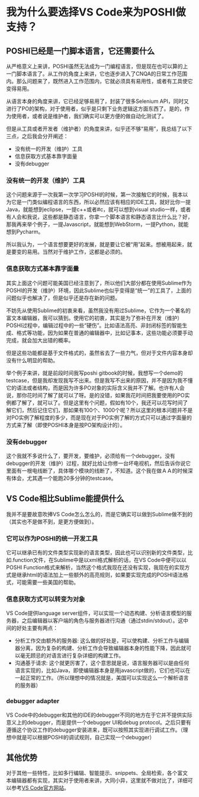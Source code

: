 # 我为什么要选择VS Code来为POSHI做支持？
## POSHI已经是一门脚本语言，它还需要什么
从严格意义上来讲，POSHI虽然无法成为一门编程语言，但是现在也可以算的上一门脚本语言了。从工作的角度上来讲，它也逐步进入了CNQA的日常工作范围内。那么问题来了，既然进入工作范围内，它就必须具有易用性，或者有工具使它变得易用。

从语言本身的角度来讲，它已经足够易用了，封装了很多Selenium API，同时又进行了PO的架构，对于使用者，似乎是只剩下业务逻辑这方面东西了。是的，作为使用者，或者说是维护者，我们确实可以更方便的做自动化测试了。

但是从工具或者开发者（维护者）的角度来讲，似乎还不够“易用”，我总结了以下三点，之后我会分开阐述：
* 没有统一的开发（维护）工具
* 信息获取方式基本靠字面量
* 没有debugger

### 没有统一的开发（维护）工具
这个问题来源于一次我第一次学习POSHI的时候，第一次接触它的时候，我本以为它是一门类似编程语言的东西，所以必然应该有相应的IDE工具，就好比你一提Java，就能想到eclipse，一提c++或者#c，就可以想到visual studio一样，或者有人会和我说，这些都是静态语言，你拿一个脚本语言和静态语言比什么比？好，那我再来举个例子，一提Javascript，就能想到WebStorm，一提Python，就能想到Pycharm。

所以我认为，一个语言想要更好的发展，就是要让它被“用”起来。想被用起来，就是要变的易用。当然对于维护工作，这都是必须的。

### 信息获取方式基本靠字面量
其实上面这个问题可能美国已经注意到了，所以他们大部分都在使用Sublime作为POSHI的开发（维护）环境，因此Sublime也似乎变得是“统一”的工具了，上面的问题似乎也解决了，但是似乎还是存在新的问题。

不妨先从使用Sublime的初衷来看，虽然我没有用过Sublime，它作为一个著名的富文本编辑器，我可以猜到。使用它的初衷，其实是为了弥补在开发（维护）POSHI过程中，编辑过程中的一些“硬伤”。比如语法高亮、非封闭标签的智能生成、格式等功能，因为如果在普通的编辑器中，比如记事本，这些功能必须要手动完成，就会加大出错的概率。

但是这些功能都是基于文件格式的，虽然省去了一些力气，但对于文件内容本身却没有什么明显的帮助。

举个例子来讲，就是前段时间我写poshi gitbook的时候，我想写一个demo的testcase，但是我却发现我写不出来。但是我写不出来的原因，并不是因为我不懂它的语法或者结构，而是因为许多PO对象的实际含义我并不了解。也许有人会说，那你花时间了解了就可以了呀。是的没错，如果我花时间把我要使用的PO实例都了解了，就可以了。但是这里有个问题，假如有10个，我还可以花写时间了解它们，然后记住它们，那如果有100个、1000个呢？所以这里的根本问题并不是对PO实例了解程度的多少，而是现在对于PO实例了解的方式只可以通过字面量的方式来了解（即使POSHI本身是按PO架构设计的）。

### 没有debugger
这个我就不多说什么了，要开发，要维护，必须给有一个debugger。没有debugger的开发（维护）过程，就好比给让你修一台坏电视机，然后告诉你说它里面有一根电线断了，具体哪个模块的线断了，不知道。这个我在做ＡＡ的时候深有体会，尤其遇一个能跑20多分钟的testcase。

## VS Code相比Sublime能提供什么
我并不是要故意吹捧VS Code怎么怎么的，而是它确实可以做到Sublime做不到的（其实也不是做不到，是更方便做到）。

### 它可以作为POSHI的统一开发工具
它可以继承已有的文件类型实现新的语言类型，因此也可以识别新的文件类型，比如.function文件，在Sublime中是以xml格式解析的话，在VS Code中便可以以POSHI Function格式来解析，当然这个格式我现在还没有实现，我现在的实现方式是继承html的语法加上一些额外的高亮规则，如果要实现完成的POSHI语法格式，可能需要一些美国的帮助。

### 信息获取方式可以转变为对象
VS Code提供language server组件，可以实现一个动态构建、分析语言模型的服务器，之后编辑器以客户端的角色与服务器进行沟通（通过stdin/stdout）。这中间的好处主要有两点：
* 分析工作交由额外的服务器: 这么做的好处是，可以使构建、分析工作与编辑器分离，因为复杂的构建、分析工作会导致编辑器本身的性能下降，因此就可以毫无顾忌的对语言进行复杂详细的构建工作。
* 沟通基于请求: 这个就更厉害了，这个意思就是说，语言服务器可以是由任何语言实现的，比如Java，即使编辑器本身是用javascript做的，它们也可以在一起正常的工作。（所以理想中的情况就是，美国可以实现这么一个解析语言的服务器）

### debugger adapter
VS Code中的debugger和其他的IDE的debugger不同的地方在于它并不提供实际意义上的debugger，而是提供一个debugger UI和debug protocol。之后只要有遵循这个协议工作的debugger安装进来，既可以按照其实现进行调试工作。（理想中就是可以根据POSHI的调试规则，自己实现一个debugger）

## 其他优势
对于其他一些特性，比如多行编辑、智能提示、snippets、全局检索，各个富文本编辑器都有实现，其实对于使用者来讲，大同小异，这里就不做对比了，详细可以参考[VS Code官方网站][1]。

[1]: https://code.visualstudio.com/docs